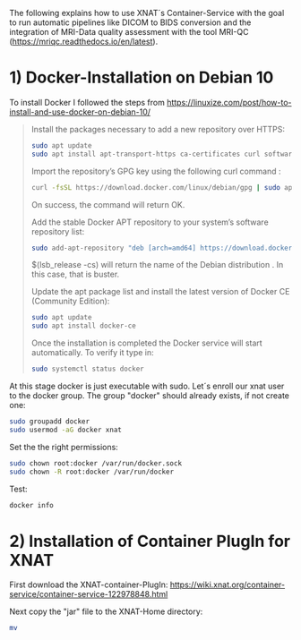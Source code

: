 The following explains how to use XNAT´s Container-Service with the goal to run automatic pipelines like DICOM to BIDS conversion and the integration of MRI-Data quality assessment with the tool MRI-QC (https://mriqc.readthedocs.io/en/latest).

# __1) Docker-Installation on Debian 10__

To install Docker I followed the steps from https://linuxize.com/post/how-to-install-and-use-docker-on-debian-10/

>Install the packages necessary to add a new repository over HTTPS:
>```bash
>sudo apt update
>sudo apt install apt-transport-https ca-certificates curl software-properties-common gnupg2
>```
>Import the repository’s GPG key using the following curl command :
>```bash
>curl -fsSL https://download.docker.com/linux/debian/gpg | sudo apt-key add -
>```
>On success, the command will return OK.
>
>Add the stable Docker APT repository to your system’s software repository list:
>```bash
>sudo add-apt-repository "deb [arch=amd64] https://download.docker.com/linux/debian $(lsb_release -cs) stable"
>```
>$(lsb_release -cs) will return the name of the Debian distribution . In this case, that is buster.
>
>Update the apt package list and install the latest version of Docker CE (Community Edition):
>```bash
>sudo apt update
>sudo apt install docker-ce
>```
>Once the installation is completed the Docker service will start automatically. To verify it type in:
>
>```bash
>sudo systemctl status docker
>```

At this stage docker is just executable with sudo. Let´s enroll our xnat user to the docker group. The group "docker" should already exists, if not create one:

```bash
sudo groupadd docker
sudo usermod -aG docker xnat
```

Set the the right permissions:

```bash
sudo chown root:docker /var/run/docker.sock
sudo chown -R root:docker /var/run/docker
```

Test:

```bash
docker info
```

# __2) Installation of Container PlugIn for XNAT__ 

First download the XNAT-container-PlugIn:
https://wiki.xnat.org/container-service/container-service-122978848.html

Next copy the "jar" file to the XNAT-Home directory:
```bash
mv



